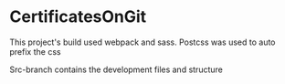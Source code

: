 # CertificatesOnGit

This project's build used webpack and sass. Postcss was used to auto prefix the css

Src-branch contains the development files and structure
